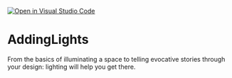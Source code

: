 [![Open in Visual Studio Code](https://classroom.github.com/assets/open-in-vscode-c66648af7eb3fe8bc4f294546bfd86ef473780cde1dea487d3c4ff354943c9ae.svg)](https://classroom.github.com/online_ide?assignment_repo_id=8758917&assignment_repo_type=AssignmentRepo)
# AddingLights
From the basics of illuminating a space to telling evocative stories through your design: lighting will help you get there.
